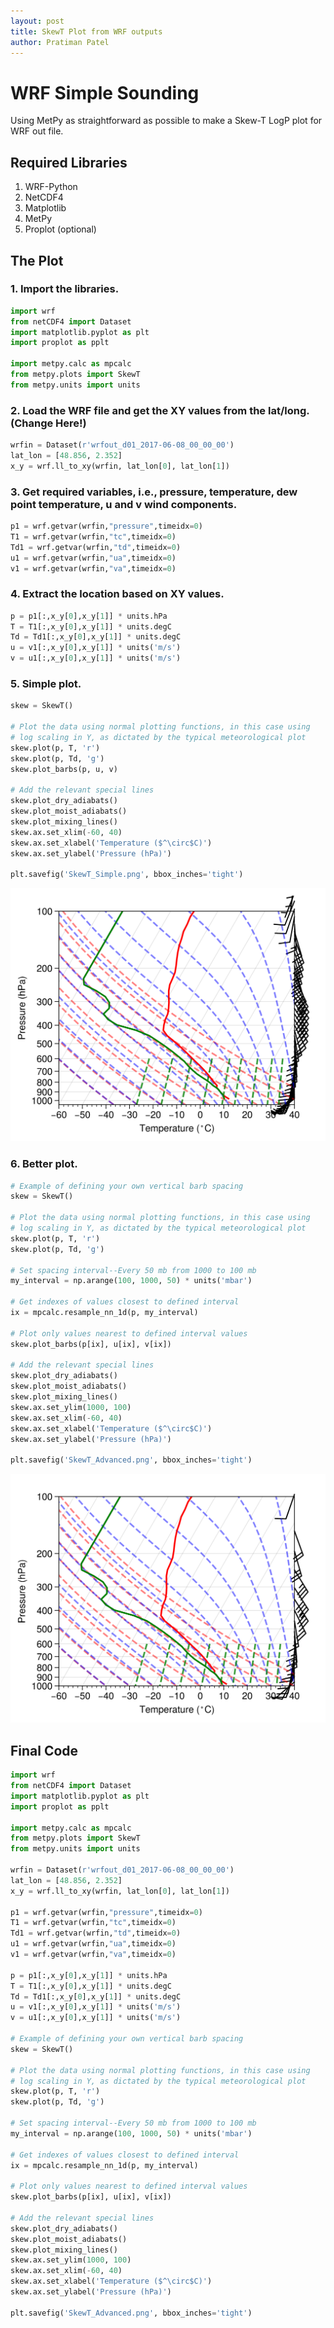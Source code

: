 ```yaml
---
layout: post
title: SkewT Plot from WRF outputs
author: Pratiman Patel
---
```


# WRF Simple Sounding

Using MetPy as straightforward as possible to make a Skew-T LogP plot
for WRF out file.

## Required Libraries

1.  WRF-Python
2.  NetCDF4
3.  Matplotlib
4.  MetPy
5.  Proplot (optional)

## The Plot
### 1. Import the libraries.

``` python
import wrf
from netCDF4 import Dataset
import matplotlib.pyplot as plt
import proplot as pplt

import metpy.calc as mpcalc
from metpy.plots import SkewT
from metpy.units import units
```

### 2. Load the WRF file and get the XY values from the lat/long. (Change Here!)

``` python
wrfin = Dataset(r'wrfout_d01_2017-06-08_00_00_00')
lat_lon = [48.856, 2.352]
x_y = wrf.ll_to_xy(wrfin, lat_lon[0], lat_lon[1])
```

### 3. Get required variables, i.e., pressure, temperature, dew point    temperature, u and v wind components.

``` python
p1 = wrf.getvar(wrfin,"pressure",timeidx=0)
T1 = wrf.getvar(wrfin,"tc",timeidx=0)
Td1 = wrf.getvar(wrfin,"td",timeidx=0)
u1 = wrf.getvar(wrfin,"ua",timeidx=0)
v1 = wrf.getvar(wrfin,"va",timeidx=0)
```

### 4. Extract the location based on XY values.

``` python
p = p1[:,x_y[0],x_y[1]] * units.hPa
T = T1[:,x_y[0],x_y[1]] * units.degC
Td = Td1[:,x_y[0],x_y[1]] * units.degC
u = v1[:,x_y[0],x_y[1]] * units('m/s')
v = u1[:,x_y[0],x_y[1]] * units('m/s')
```

### 5. Simple plot.

``` python
skew = SkewT()

# Plot the data using normal plotting functions, in this case using
# log scaling in Y, as dictated by the typical meteorological plot
skew.plot(p, T, 'r')
skew.plot(p, Td, 'g')
skew.plot_barbs(p, u, v)

# Add the relevant special lines
skew.plot_dry_adiabats()
skew.plot_moist_adiabats()
skew.plot_mixing_lines()
skew.ax.set_xlim(-60, 40)
skew.ax.set_xlabel('Temperature ($^\circ$C)')
skew.ax.set_ylabel('Pressure (hPa)')

plt.savefig('SkewT_Simple.png', bbox_inches='tight')
```

![SkewT_Simple](/uploads/2021/08/05/SkewT_Simple.png)

### 6. Better plot.

``` python
# Example of defining your own vertical barb spacing
skew = SkewT()

# Plot the data using normal plotting functions, in this case using
# log scaling in Y, as dictated by the typical meteorological plot
skew.plot(p, T, 'r')
skew.plot(p, Td, 'g')

# Set spacing interval--Every 50 mb from 1000 to 100 mb
my_interval = np.arange(100, 1000, 50) * units('mbar')

# Get indexes of values closest to defined interval
ix = mpcalc.resample_nn_1d(p, my_interval)

# Plot only values nearest to defined interval values
skew.plot_barbs(p[ix], u[ix], v[ix])

# Add the relevant special lines
skew.plot_dry_adiabats()
skew.plot_moist_adiabats()
skew.plot_mixing_lines()
skew.ax.set_ylim(1000, 100)
skew.ax.set_xlim(-60, 40)
skew.ax.set_xlabel('Temperature ($^\circ$C)')
skew.ax.set_ylabel('Pressure (hPa)')

plt.savefig('SkewT_Advanced.png', bbox_inches='tight')
```

![SkewT_Advanced](/uploads/2021/08/05/SkewT_Advanced.png)

## Final Code

``` python
import wrf
from netCDF4 import Dataset
import matplotlib.pyplot as plt
import proplot as pplt

import metpy.calc as mpcalc
from metpy.plots import SkewT
from metpy.units import units

wrfin = Dataset(r'wrfout_d01_2017-06-08_00_00_00')
lat_lon = [48.856, 2.352]
x_y = wrf.ll_to_xy(wrfin, lat_lon[0], lat_lon[1])

p1 = wrf.getvar(wrfin,"pressure",timeidx=0)
T1 = wrf.getvar(wrfin,"tc",timeidx=0)
Td1 = wrf.getvar(wrfin,"td",timeidx=0)
u1 = wrf.getvar(wrfin,"ua",timeidx=0)
v1 = wrf.getvar(wrfin,"va",timeidx=0)

p = p1[:,x_y[0],x_y[1]] * units.hPa
T = T1[:,x_y[0],x_y[1]] * units.degC
Td = Td1[:,x_y[0],x_y[1]] * units.degC
u = v1[:,x_y[0],x_y[1]] * units('m/s')
v = u1[:,x_y[0],x_y[1]] * units('m/s')

# Example of defining your own vertical barb spacing
skew = SkewT()

# Plot the data using normal plotting functions, in this case using
# log scaling in Y, as dictated by the typical meteorological plot
skew.plot(p, T, 'r')
skew.plot(p, Td, 'g')

# Set spacing interval--Every 50 mb from 1000 to 100 mb
my_interval = np.arange(100, 1000, 50) * units('mbar')

# Get indexes of values closest to defined interval
ix = mpcalc.resample_nn_1d(p, my_interval)

# Plot only values nearest to defined interval values
skew.plot_barbs(p[ix], u[ix], v[ix])

# Add the relevant special lines
skew.plot_dry_adiabats()
skew.plot_moist_adiabats()
skew.plot_mixing_lines()
skew.ax.set_ylim(1000, 100)
skew.ax.set_xlim(-60, 40)
skew.ax.set_xlabel('Temperature ($^\circ$C)')
skew.ax.set_ylabel('Pressure (hPa)')

plt.savefig('SkewT_Advanced.png', bbox_inches='tight')
```
